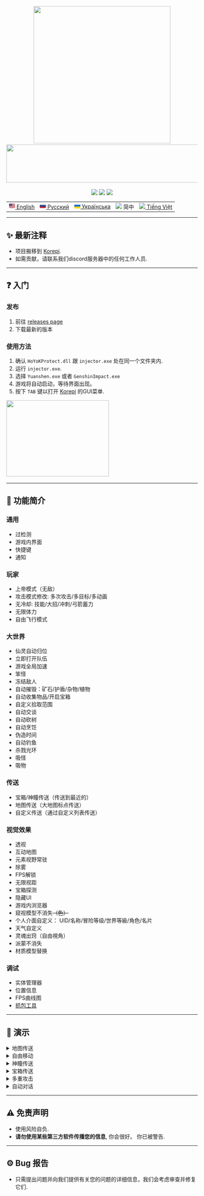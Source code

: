<p align="center">
  <a href="#"><img width="360" height="360" src="https://media.discordapp.net/attachments/1033549666769449002/1107009612210765955/matches.png"></a>
  <a href="#"><img width="650" height="100" src="https://share.creavite.co/FBkHy3zbN4CgWCr0.gif"></a>
</p>

<p align="center">
	<a href="https://github.com/Korepi/keyauth-cpp-library/releases"><img src="https://img.shields.io/github/downloads/Korepi/keyauth-cpp-library/total.svg?style=for-the-badge&color=darkcyan"></a>
	<a href="https://github.com/Korepi/Korepi/graphs/contributors"><img src="https://img.shields.io/github/contributors/Korepi/Korepi?style=for-the-badge&color=darkcyan"></a>
	<a href="https://discord.gg/cottonbuds"><img src="https://img.shields.io/discord/440536354544156683?label=Discord&logo=discord&style=for-the-badge&color=darkviolet"></a>
</p>

<div align="center">
<table>
  <tr>
    <td valign="center"><a href="README.md"><img src="https://github.com/twitter/twemoji/blob/master/assets/svg/1f1fa-1f1f8.svg" width="16"/> English</td>
    <td valign="center"><a href="README_ru-ru.md"><img src="https://github.com/twitter/twemoji/blob/master/assets/svg/1f1f7-1f1fa.svg" width="16"/> Русский</a></td>
    <td valign="center"><a href="README_ua-ua.md"><img src="https://github.com/Andrew1397/Ukraine/blob/main/Flag_of_Ukraine.png" width="16"/> Українська</a></td>
    <td valign="center"><img src="https://em-content.zobj.net/thumbs/120/twitter/351/flag-china_1f1e8-1f1f3.png" width="16"/> 简中</a></td>
    <td valign="center"><a href="README_vi-vn.md"><img src="https://em-content.zobj.net/thumbs/160/twitter/53/flag-for-vietnam_1f1fb-1f1f3.png" width="16"/> Tiếng Việt</a></td>
  </tr>
</table>
</div>

---

## ✨ 最新注释
- 项目搬移到 [Korepi](https://github.com/Korepi/Korepi-Private-Repo).
- 如需贡献，请联系我们discord服务器中的任何工作人员.

---

## ❓ 入门

### 发布
1. 前往 [releases page](https://github.com/Korepi/keyauth-cpp-library/releases)
2. 下载最新的版本

### 使用方法
1. 确认 `HoYoKProtect.dll` 跟 `injector.exe` 处在同一个文件夹内.
2. 运行 `injector.exe`.
3. 选择 `Yuanshen.exe` 或者 `GenshinImpact.exe`
4. 游戏将自动启动，等待界面出现。
5. 按下 `TAB` 键以打开 [Korepi](https://github.com/Korepi/Korepi) 的GUI菜单.

<a href="#"><img width="270" height="200" src="https://images.drivereasy.com/wp-content/uploads/2018/09/img_5ba9fcbbcb694.png"></a>


---
## 🎨 功能简介

### 通用
- 过检测
- 游戏内界面
- 快捷键
- 通知

### 玩家
- 上帝模式（无敌）
- 攻击模式修改: 多次攻击/多目标/多动画
- 无冷却: 技能/大招/冲刺/弓箭蓄力
- 无限体力
- 自由飞行模式

### 大世界
- 仙灵自动归位
- 立即打开队伍
- 游戏全局加速
- 笨怪
- 冻结敌人
- 自动摧毁：矿石/护盾/杂物/植物
- 自动收集物品/开启宝箱
- 自定义拾取范围
- 自动交谈
- 自动砍树
- 自动烹饪
- 伪造时间
- 自动钓鱼
- 杀戮光环
- 吸怪
- 吸物

### 传送
- 宝箱/神瞳传送（传送到最近的）
- 地图传送（大地图标点传送）
- 自定义传送（通过自定义列表传送）

### 视觉效果
- 透视
- 互动地图
- 元素视野常驻
- 除雾
- FPS解锁
- 无限视距
- 宝箱探测
- 隐藏UI
- 游戏内浏览器
- 窥视模型不消失~~（色）~~
- 个人介面自定义： UID/名称/冒险等级/世界等級/角色/名片
- 天气自定义
- 灵魂出窍（自由視角）
- 派蒙不消失
- 材质模型替换

### 调试
- 实体管理器
- 位置信息
- FPS曲线图
- [抓包工具](https://github.com/Akebi-Group/Akebi-PacketSniffer)

---
## 🎣 演示

<details>
  <summary>地图传送</summary>
  <img src="https://github.com/CallowBlack/gif-demos/blob/main/genshin-cheat/map-teleport-demo.gif"/>
</details>
<details>
  <summary>自由移动</summary>
  <img src="https://github.com/CallowBlack/gif-demos/blob/main/genshin-cheat/noclip-demo.gif"/>
</details>
<details>
  <summary>神瞳传送</summary>
  <img src="https://github.com/CallowBlack/gif-demos/blob/main/genshin-cheat/oculi-teleport-demo.gif"/>
</details>
<details>
  <summary>宝箱传送</summary>
  <img src="https://github.com/CallowBlack/gif-demos/blob/main/genshin-cheat/chest-teleport-demo.gif"/>
</details>
<details>
  <summary>多重攻击</summary>
  <img src="https://github.com/CallowBlack/gif-demos/blob/main/genshin-cheat/rapid-fire-demo.gif"/>
</details>
<details>
  <summary>自动对话</summary>
  <img src="https://github.com/CallowBlack/gif-demos/blob/main/genshin-cheat/auto-talk-demo.gif"/>
</details>

---
## ⚠ 免责声明
- 使用风险自负.
- **请勿使用某些第三方软件传播您的信息**, 你会很好。 你已被警告.

---
## ⚙ Bug 报告
- 只需提出问题并向我们提供有关您的问题的详细信息，我们会考虑审查并修复它们.
